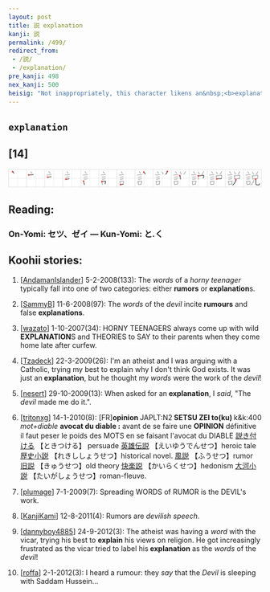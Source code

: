```yaml
---
layout: post
title: 説 explanation
kanji: 説
permalink: /499/
redirect_from:
 - /説/
 - /explanation/
pre_kanji: 498
nex_kanji: 500
heisig: "Not inappropriately, this character likens an&nbsp;<b>explanation</b> to the <i>devil's</i> own <i>words</i>."
---
```


## `explanation`

## [14]

<div class="stroke"><img src="../images/E8AAAC.png" /></div>

## Reading:

### On-Yomi: セツ、ゼイ &mdash; Kun-Yomi: と.く

## Koohii stories:

1) [<a href="http://kanji.koohii.com/profile/AndamanIslander">AndamanIslander</a>] 5-2-2008(133): The <em>words</em> of a <em>horny teenager</em> typically fall into one of two categories: either <strong>rumors</strong> or<strong> explanation</strong>s. 

2) [<a href="http://kanji.koohii.com/profile/SammyB">SammyB</a>] 11-6-2008(97): The <em>words</em> of the <em>devil</em> incite <strong>rumours</strong> and false <strong>explanations</strong>. 

3) [<a href="http://kanji.koohii.com/profile/wazato">wazato</a>] 1-10-2007(34): HORNY TEENAGERS always come up with wild<strong> EXPLANATION</strong>S and THEORIES to SAY to their parents when they come home late after curfew. 

4) [<a href="http://kanji.koohii.com/profile/Tzadeck">Tzadeck</a>] 22-3-2009(26): I&#039;m an atheist and I was arguing with a Catholic, trying my best to explain why I don&#039;t think God exists. It was just an<strong> explanation</strong>, but he thought my <em>words</em> were the work of the <em>devil</em>! 

5) [<a href="http://kanji.koohii.com/profile/nesert">nesert</a>] 29-10-2009(13): When asked for an<strong> explanation</strong>, I <em>said</em>, &quot;The <em>devil</em> made me do it.&quot;. 

6) [<a href="http://kanji.koohii.com/profile/tritonxg">tritonxg</a>] 14-1-2010(8): [FR]<strong>opinion </strong>JAPLT:N2<strong> SETSU ZEI to(ku) </strong>k&amp;k:400 <em>mot+diable </em><strong>avocat du diable :</strong> avant de se faire une <strong>OPINION</strong> définitive il faut peser le poids des MOTS en se faisant l&#039;avocat du DIABLE   <a href="http://jisho.org/kanji/details/説き付ける">説き付ける</a>  【ときつける】 persuade  <a href="http://jisho.org/kanji/details/英雄伝説">英雄伝説</a>  【えいゆうでんせつ】heroic tale  <a href="http://jisho.org/kanji/details/歴史小説">歴史小説</a>  【れきししょうせつ】historical novel.  <a href="http://jisho.org/kanji/details/風説">風説</a>  【ふうせつ】rumor   <a href="http://jisho.org/kanji/details/旧説">旧説</a>  【きゅうせつ】old theory  <a href="http://jisho.org/kanji/details/快楽説">快楽説</a>  【かいらくせつ】hedonism  <a href="http://jisho.org/kanji/details/大河小説">大河小説</a>  【たいがしょうせつ】roman-fleuve. 

7) [<a href="http://kanji.koohii.com/profile/plumage">plumage</a>] 7-1-2009(7): Spreading WORDS of RUMOR is the DEVIL&#039;s work. 

8) [<a href="http://kanji.koohii.com/profile/KanjiKami">KanjiKami</a>] 12-8-2011(4): Rumors are <em>devilish speech</em>. 

9) [<a href="http://kanji.koohii.com/profile/dannyboy4885">dannyboy4885</a>] 24-9-2012(3): The atheist was having a <em>word</em> with the vicar, trying his best to <strong>explain</strong> his views on religion. He got increasingly frustrated as the vicar tried to label his<strong> explanation</strong> as the <em>words</em> of the <em>devil</em>! 

10) [<a href="http://kanji.koohii.com/profile/roffa">roffa</a>] 2-1-2012(3): I heard a rumour: they <em>say</em> that the <em>Devil</em> is sleeping with Saddam Hussein... 
